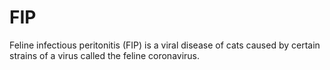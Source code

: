 # FIP
Feline infectious peritonitis (FIP) is a viral disease of cats caused by certain strains of a virus called the feline coronavirus.
